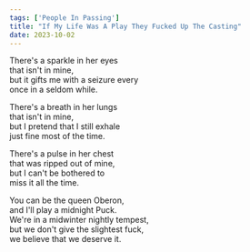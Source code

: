```yaml
---
tags: ['People In Passing']
title: "If My Life Was A Play They Fucked Up The Casting"
date: 2023-10-02
---
```


There's a sparkle in her eyes  
that isn't in mine,  
but it gifts me with a seizure every  
once in a seldom while.

There's a breath in her lungs  
that isn't in mine,  
but I pretend that I still exhale  
just fine most of the time.

There's a pulse in her chest  
that was ripped out of mine,  
but I can't be bothered to  
miss it all the time.

You can be the queen Oberon,  
and I'll play a midnight Puck.  
We're in a midwinter nightly tempest,  
but we don't give the slightest fuck,  
we believe that we deserve it.
